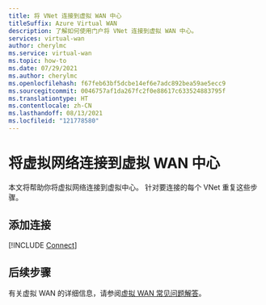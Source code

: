 ```yaml
---
title: 将 VNet 连接到虚拟 WAN 中心
titleSuffix: Azure Virtual WAN
description: 了解如何使用门户将 VNet 连接到虚拟 WAN 中心。
services: virtual-wan
author: cherylmc
ms.service: virtual-wan
ms.topic: how-to
ms.date: 07/29/2021
ms.author: cherylmc
ms.openlocfilehash: f67feb63bf5dcbe14ef6e7adc892bea59ae5ecc9
ms.sourcegitcommit: 0046757af1da267fc2f0e88617c633524883795f
ms.translationtype: HT
ms.contentlocale: zh-CN
ms.lasthandoff: 08/13/2021
ms.locfileid: "121778580"
---
```

# <a name="connect-a-virtual-network-to-a-virtual-wan-hub"></a>将虚拟网络连接到虚拟 WAN 中心

本文将帮助你将虚拟网络连接到虚拟中心。 针对要连接的每个 VNet 重复这些步骤。

## <a name="add-a-connection"></a>添加连接

[!INCLUDE [Connect](../../includes/virtual-wan-connect-vnet-hub-include.md)]

## <a name="next-steps"></a>后续步骤

有关虚拟 WAN 的详细信息，请参阅[虚拟 WAN 常见问题解答](virtual-wan-faq.md)。
